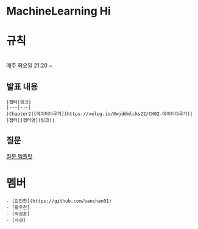 
# MachineLearning Hi

# 규칙
<br>
매주 화요일 21:20 ~

## 발표 내용
```
|챕터|링크|
|---|---|
|Chapter2|[데이터다루기](https://velog.io/@wjddmlcks22/CH02-데이터다루기)|
|챕터|[챕터명](링크)|
```
## 질문
[질문 템플릿](./question/README.md)

# 멤버
```
- [김민찬](https://github.com/banchan01)
- [황우찬]
- [박상훈]
- [사야]
```
